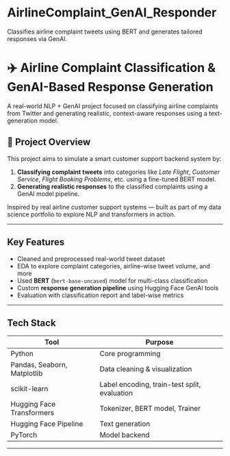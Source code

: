 # AirlineComplaint_GenAI_Responder
Classifies airline complaint tweets using BERT and generates tailored responses via GenAI.


# ✈️ Airline Complaint Classification & GenAI-Based Response Generation

A real-world NLP + GenAI project focused on classifying airline complaints from Twitter and generating realistic, context-aware responses using a text-generation model.

## 📌 Project Overview

This project aims to simulate a smart customer support backend system by:

1. **Classifying complaint tweets** into categories like *Late Flight*, *Customer Service*, *Flight Booking Problems*, etc. using a fine-tuned BERT model.
2. **Generating realistic responses** to the classified complaints using a GenAI model pipeline.

Inspired by real airline customer support systems — built as part of my data science portfolio to explore NLP and transformers in action.

---

## Key Features

- Cleaned and preprocessed real-world tweet dataset  
- EDA to explore complaint categories, airline-wise tweet volume, and more  
- Used **BERT** (`bert-base-uncased`) model for multi-class classification  
- Custom **response generation pipeline** using Hugging Face GenAI tools  
- Evaluation with classification report and label-wise metrics

---

## Tech Stack

| Tool | Purpose |
|------|---------|
| Python | Core programming |
| Pandas, Seaborn, Matplotlib | Data cleaning & visualization |
| scikit-learn | Label encoding, train-test split, evaluation |
| Hugging Face Transformers | Tokenizer, BERT model, Trainer |
| Hugging Face Pipeline | Text generation |
| PyTorch | Model backend |

---

